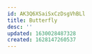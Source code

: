 ```yaml
---
id: AK3Q6XSaiSxCzDsgVhBLl
title: Butterfly
desc: ''
updated: 1630028487328
created: 1628147260537
---
```

